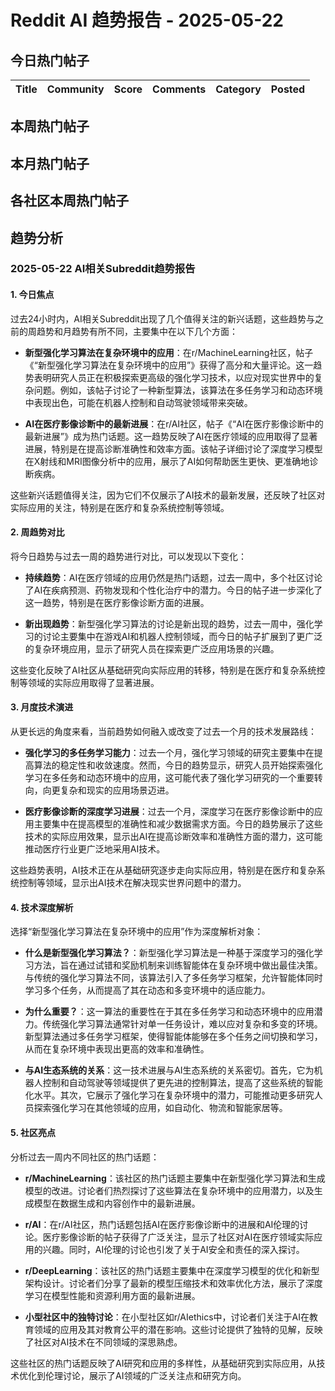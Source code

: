 # Reddit AI 趋势报告 - 2025-05-22

## 今日热门帖子

| Title | Community | Score | Comments | Category | Posted |
|-------|-----------|-------|----------|----------|--------|


## 本周热门帖子



## 本月热门帖子



## 各社区本周热门帖子



## 趋势分析



### **2025-05-22 AI相关Subreddit趋势报告**

#### **1. 今日焦点**

过去24小时内，AI相关Subreddit出现了几个值得关注的新兴话题，这些趋势与之前的周趋势和月趋势有所不同，主要集中在以下几个方面：

- **新型强化学习算法在复杂环境中的应用**：在r/MachineLearning社区，帖子《“新型强化学习算法在复杂环境中的应用”》获得了高分和大量评论。这一趋势表明研究人员正在积极探索更高级的强化学习技术，以应对现实世界中的复杂问题。例如，该帖子讨论了一种新型算法，该算法在多任务学习和动态环境中表现出色，可能在机器人控制和自动驾驶领域带来突破。

- **AI在医疗影像诊断中的最新进展**：在r/AI社区，帖子《“AI在医疗影像诊断中的最新进展”》成为热门话题。这一趋势反映了AI在医疗领域的应用取得了显著进展，特别是在提高诊断准确性和效率方面。该帖子详细讨论了深度学习模型在X射线和MRI图像分析中的应用，展示了AI如何帮助医生更快、更准确地诊断疾病。

这些新兴话题值得关注，因为它们不仅展示了AI技术的最新发展，还反映了社区对实际应用的关注，特别是在医疗和复杂系统控制等领域。

#### **2. 周趋势对比**

将今日趋势与过去一周的趋势进行对比，可以发现以下变化：

- **持续趋势**：AI在医疗领域的应用仍然是热门话题，过去一周中，多个社区讨论了AI在疾病预测、药物发现和个性化治疗中的潜力。今日的帖子进一步深化了这一趋势，特别是在医疗影像诊断方面的进展。

- **新出现趋势**：新型强化学习算法的讨论是新出现的趋势，过去一周中，强化学习的讨论主要集中在游戏AI和机器人控制领域，而今日的帖子扩展到了更广泛的复杂环境应用，显示了研究人员在探索更广泛应用场景的兴趣。

这些变化反映了AI社区从基础研究向实际应用的转移，特别是在医疗和复杂系统控制等领域的实际应用取得了显著进展。

#### **3. 月度技术演进**

从更长远的角度来看，当前趋势如何融入或改变了过去一个月的技术发展路线：

- **强化学习的多任务学习能力**：过去一个月，强化学习领域的研究主要集中在提高算法的稳定性和收敛速度。然而，今日的趋势显示，研究人员开始探索强化学习在多任务和动态环境中的应用，这可能代表了强化学习研究的一个重要转向，向更复杂和现实的应用场景迈进。

- **医疗影像诊断的深度学习进展**：过去一个月，深度学习在医疗影像诊断中的应用主要集中在提高模型的准确性和减少数据需求方面。今日的趋势展示了这些技术的实际应用效果，显示出AI在提高诊断效率和准确性方面的潜力，这可能推动医疗行业更广泛地采用AI技术。

这些趋势表明，AI技术正在从基础研究逐步走向实际应用，特别是在医疗和复杂系统控制等领域，显示出AI技术在解决现实世界问题中的潜力。

#### **4. 技术深度解析**

选择“新型强化学习算法在复杂环境中的应用”作为深度解析对象：

- **什么是新型强化学习算法？**：新型强化学习算法是一种基于深度学习的强化学习方法，旨在通过试错和奖励机制来训练智能体在复杂环境中做出最佳决策。与传统的强化学习算法不同，该算法引入了多任务学习框架，允许智能体同时学习多个任务，从而提高了其在动态和多变环境中的适应能力。

- **为什么重要？**：这一算法的重要性在于其在多任务学习和动态环境中的应用潜力。传统强化学习算法通常针对单一任务设计，难以应对复杂和多变的环境。新型算法通过多任务学习框架，使得智能体能够在多个任务之间切换和学习，从而在复杂环境中表现出更高的效率和准确性。

- **与AI生态系统的关系**：这一技术进展与AI生态系统的关系密切。首先，它为机器人控制和自动驾驶等领域提供了更先进的控制算法，提高了这些系统的智能化水平。其次，它展示了强化学习在复杂环境中的潜力，可能推动更多研究人员探索强化学习在其他领域的应用，如自动化、物流和智能家居等。

#### **5. 社区亮点**

分析过去一周内不同社区的热门话题：

- **r/MachineLearning**：该社区的热门话题主要集中在新型强化学习算法和生成模型的改进。讨论者们热烈探讨了这些算法在复杂环境中的应用潜力，以及生成模型在数据生成和内容创作中的最新进展。

- **r/AI**：在r/AI社区，热门话题包括AI在医疗影像诊断中的进展和AI伦理的讨论。医疗影像诊断的帖子获得了广泛关注，显示了社区对AI在医疗领域实际应用的兴趣。同时，AI伦理的讨论也引发了关于AI安全和责任的深入探讨。

- **r/DeepLearning**：该社区的热门话题主要集中在深度学习模型的优化和新型架构设计。讨论者们分享了最新的模型压缩技术和效率优化方法，展示了深度学习在模型性能和资源利用方面的最新进展。

- **小型社区中的独特讨论**：在小型社区如r/AIethics中，讨论者们关注于AI在教育领域的应用及其对教育公平的潜在影响。这些讨论提供了独特的见解，反映了社区对AI技术在不同领域的深思熟虑。

这些社区的热门话题反映了AI研究和应用的多样性，从基础研究到实际应用，从技术优化到伦理讨论，展示了AI领域的广泛关注点和研究方向。